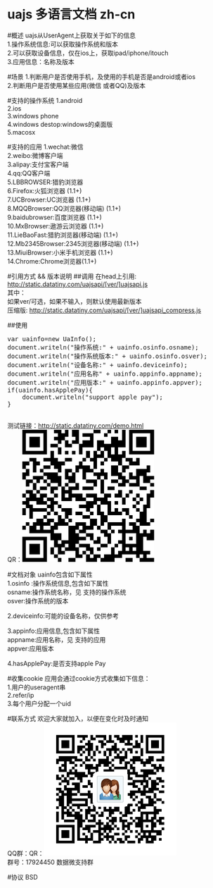 # uajs 多语言文档 zh-cn
#概述
uajs从UserAgent上获取关于如下的信息  
1.操作系统信息:可以获取操作系统和版本  
2.可以获取设备信息，仅在ios上，获取ipad/iphone/itouch  
3.应用信息：名称及版本  

#场景
1.判断用户是否使用手机，及使用的手机是否是android或者ios  
2.判断用户是否使用某些应用(微信 或者QQ)及版本

#支持的操作系统
1.android  
2.ios  
3.windows phone  
4.windows destop:windows的桌面版  
5.macosx

#支持的应用
1.wechat:微信  
2.weibo:微博客户端  
3.alipay:支付宝客户端  
4.qq:QQ客户端  
5.LBBROWSER:猎豹浏览器  
6.Firefox:火狐浏览器 (1.1+)  
7.UCBrowser:UC浏览器 (1.1+)  
8.MQQBrowser:QQ浏览器(移动端) (1.1+)  
9.baidubrowser:百度浏览器 (1.1+)  
10.MxBrowser:遨游云浏览器 (1.1+)   
11.LieBaoFast:猎豹浏览器(移动端) (1.1+)  
12.Mb2345Browser:2345浏览器(移动端) (1.1+)  
13.MiuiBrowser:小米手机浏览器 (1.1+)  
14.Chrome:Chrome浏览器(1.1+)


#引用方式 && 版本说明
##调用
在head上引用:  
http://static.datatiny.com/uajsapi/[ver/]uajsapi.js   
其中：  
如果ver/可选，如果不输入，则默认使用最新版本  
压缩版:
http://static.datatiny.com/uajsapi/[ver/]uajsapi_compress.js   

##使用
<pre>
var uainfo=new UaInfo();   
document.writeln("操作系统:" + uainfo.osinfo.osname);    
document.writeln("操作系统版本:" + uainfo.osinfo.osver);   
document.writeln("设备名称:" + uainfo.deviceinfo);  
document.writeln("应用名称" + uainfo.appinfo.appname);   
document.writeln("应用版本:" + uainfo.appinfo.appver);   
if(uainfo.hasApplePay){
    document.writeln("support apple pay");
}

</pre>
测试链接：http://static.datatiny.com/demo.html  
QR：![demo url](/demo_url.png)

#文档对象
uainfo包含如下属性  
1.osinfo :操作系统信息,包含如下属性  
osname:操作系统名称，见 支持的操作系统  
osver:操作系统的版本

2.deviceinfo:可能的设备名称，仅供参考  

3.appinfo:应用信息,包含如下属性  
appname:应用名称，见 支持的应用  
appver:应用版本

4.hasApplePay:是否支持apple Pay

#收集cookie
应用会通过cookie方式收集如下信息：  
1.用户的useragent串  
2.refer/ip  
3.每个用户分配一个uid


#联系方式
欢迎大家就加入，以便在变化时及时通知  
QQ群：QR：![demo url](/qqqun.png)  
群号：17924450 数据微支持群



#协议
BSD